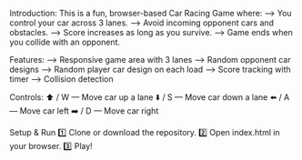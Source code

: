 Introduction:
This is a fun, browser-based Car Racing Game where:
--> You control your car across 3 lanes.
--> Avoid incoming opponent cars and obstacles.
--> Score increases as long as you survive.
--> Game ends when you collide with an opponent.

Features:
--> Responsive game area with 3 lanes
--> Random opponent car designs
--> Random player car design on each load
--> Score tracking with timer
--> Collision detection

Controls:
⬆️ / W — Move car up a lane
⬇️ / S — Move car down a lane
⬅️ / A — Move car left
➡️ / D — Move car right

Setup & Run
1️⃣ Clone or download the repository.
2️⃣ Open index.html in your browser.
3️⃣ Play!

